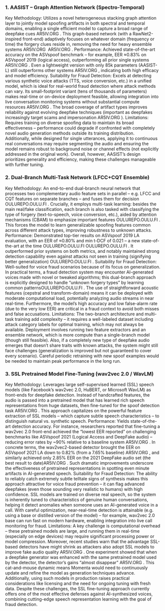 ### 1. AASIST – Graph Attention Network (Spectro-Temporal)
Key Methodology: Utilizes a novel heterogeneous stacking graph attention layer to jointly model spoofing artifacts in both spectral and temporal domains, enabling a single efficient model to capture a broad range of deepfake cues​
AR5IV.ORG
. This graph-based network (with a RawNet2-inspired front-end) adaptively focuses on whatever domain (frequency or time) the forgery clues reside in, removing the need for heavy ensemble systems​
AR5IV.ORG
​
AR5IV.ORG
.
Performance: Achieved state-of-the-art accuracy on the ASVspoof benchmark – for example, EER ≈0.83% on ASVspoof 2019 (logical access), outperforming all prior single systems​
AR5IV.ORG
. Even a lightweight version with only 85k parameters (AASIST-L) still outperforms other systems​
AR5IV.ORG
, indicating both high efficacy and model efficiency.
Suitability for Fraud Detection: Excels at detecting various synthetic voice attacks (TTS, voice conversion, etc.) in a unified model, which is ideal for real-world fraud detection where attack methods can vary. Its small-footprint variant (tens of thousands of parameters) makes real-time or on-device deployment feasible, allowing integration into live conversation monitoring systems without substantial compute resources​
AR5IV.ORG
. The broad coverage of artifact types improves reliability against evolving deepfake techniques (important as deepfakes increasingly target scams and impersonation​
AR5IV.ORG
).
Limitations: Requires training on diverse spoofing data to maintain its broad effectiveness – performance could degrade if confronted with completely novel audio generation methods outside its training distribution. Additionally, while designed for single utterances, applying it to continuous real conversations may require segmenting the audio and ensuring the model remains robust to background noise or channel effects (not explicitly addressed in the original work). Overall, however, AASIST’s design prioritizes generality and efficiency, making these challenges manageable with further tuning.
### 2. Dual-Branch Multi-Task Network (LFCC+CQT Ensemble)
Key Methodology: An end-to-end dual-branch neural network that processes two complementary audio feature sets in parallel – e.g. LFCC and CQT features on separate branches – and fuses them for decision​
OULUREPO.OULU.FI
. Crucially, it employs multi-task learning: besides the main real/fake classification, each branch is also tasked with classifying the type of forgery (text-to-speech, voice conversion, etc.), aided by attention mechanisms (CBAM) to emphasize important features​
OULUREPO.OULU.FI
. This forces the model to learn generalizable spoofing features common across different attack types, improving robustness to unknown attacks.
Performance: Demonstrated top-tier results on ASVspoof 2019 LA evaluation, with an EER of ≈0.80% and min t-DCF of 0.021 – a new state-of-the-art at the time​
OULUREPO.OULU.FI
​
OULUREPO.OULU.FI
. It outperformed prior systems on both metrics, and notably maintained strong detection capability even against attacks not seen in training (signifying better generalization)​
OULUREPO.OULU.FI
.
Suitability for Fraud Detection: Well-suited for voice fraud scenarios because of its focus on generalization. In practical terms, a fraud detection system may encounter AI-generated voices made with novel or tweaked algorithms; this dual-branch approach is explicitly designed to handle “unknown forgery types” by learning common patterns​
OULUREPO.OULU.FI
. The use of straightforward acoustic features (cepstral and transform-domain) means it can be deployed with moderate computational load, potentially analyzing audio streams in near real-time. Furthermore, the model’s high accuracy and low false-alarm rate (due to the very low EER) are critical in a fraud context to avoid both misses and false accusations.
Limitations: The two-branch architecture and multi-task training add complexity – it requires a well-labeled dataset including attack category labels for optimal training, which may not always be available. Deployment involves running two feature extractors and an ensemble network, which is more compute than a single-branch model (though still feasible). Also, if a completely new type of deepfake audio emerges that doesn’t share traits with known attacks, the system might still face challenges (generalization is improved but not guaranteed to cover every scenario). Careful periodic retraining with new spoof examples would be needed to maintain peak performance in the long run.
### 3. SSL Pretrained Model Fine-Tuning (wav2vec 2.0 / WavLM)
Key Methodology: Leverages large self-supervised learned (SSL) speech models (like Facebook’s wav2vec 2.0, HuBERT, or Microsoft WavLM) as front-ends for deepfake detection. Instead of handcrafted features, the audio is passed into a pretrained model that has learned rich speech representations from huge datasets, then fine-tuned for the spoof detection task​
AR5IV.ORG
. This approach capitalizes on the powerful feature extraction of SSL models – which capture subtle speech characteristics – to distinguish natural vs. synthetic speech.
Performance: Yields state-of-the-art detection accuracy. For instance, researchers reported that fine-tuning a wav2vec 2.0 front-end achieved the “lowest EER reported” on challenging benchmarks like ASVspoof 2021 (Logical Access and DeepFake audio) – reducing error rates by ~90% relative to a baseline system​
AR5IV.ORG
. In concrete terms, the wav2vec2-based detector brought the EER on ASVspoof 2021 LA down to 0.82% (from a 7.65% baseline)​
AR5IV.ORG
, and similarly achieved only 2.85% EER on the 2021 DeepFake audio set (the best result to date)​
AR5IV.ORG
. Such dramatic improvements underscore the effectiveness of pretrained representations in spotting even minute artifacts in AI-generated speech.
Suitability for Fraud Detection: The ability to reliably catch extremely subtle telltale signs of synthesis makes this approach attractive for voice fraud prevention – it can flag advanced deepfakes (even those sounding very realistic to humans) with high confidence. SSL models are trained on diverse real speech, so the system is inherently tuned to characteristics of genuine human conversations, helping it detect anomalies when someone uses an AI-generated voice in a call. With careful optimization, near-real-time detection is attainable (e.g. using a base or distilled version of the model) – for example, wav2vec 2.0 base can run fast on modern hardware, enabling integration into live call monitoring for fraud.
Limitations: A key challenge is computational overhead – these pretrained models are large, and running them in real-time (especially on edge devices) may require significant processing power or model compression. Moreover, recent studies warn that the advantage SSL-based detectors have might shrink as attackers also adopt SSL models to improve fake audio quality​
AR5IV.ORG
. One experiment showed that when a deepfake generator was enhanced with the same pretrained model used by the detector, the detector’s gains “almost disappear”​
AR5IV.ORG
. This cat-and-mouse dynamic means Momenta would need to continuously update and refine the model as generation techniques advance. Additionally, using such models in production raises practical considerations like licensing and the need for ongoing tuning with fresh data. Despite these challenges, the SSL fine-tuning approach currently offers one of the most effective defenses against AI-synthesized voices, combining cutting-edge speech representation learning with the goal of fraud detection.
